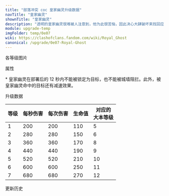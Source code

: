 ```yaml
---
title: "部落冲突 coc 皇家幽灵升级数据"
navTitle: "皇家幽灵"
shownTitle: "皇家幽灵"
description: "透明的皇家幽灵很难被人注意到，他为此很苦恼，因此决心大肆破坏来找回应有的存在感。皇家幽灵实在太透明了，有时候连城墙都不会阻拦他！"
module: upgrade-temp
imgFolder: temp/0e07
wiki: https://clashofclans.fandom.com/wiki/Royal_Ghost
canonical: /upgrade/0e07-Royal-Ghost
---
```


<UnitInfo :folder="$frontmatter.imgFolder" imgSrc="Royal_Ghost_info.png" :imgAlt="$frontmatter.navTitle" :description="$frontmatter.description" />

<SmallTitle>各等级图片</SmallTitle>

<Panel>
    <UnitImgGroup :folder="$frontmatter.imgFolder">
        <UnitImg imgTitle="所有等级" imgSrc="Royal_Ghost1.png" />
    </UnitImgGroup>
</Panel>

<SmallTitle>属性</SmallTitle>

<UnitProperties>
    <UnitProperty pKey="攻击偏好" pValue="无" />
    <UnitProperty pKey="伤害类型" pValue="单体伤害" />
    <UnitProperty pKey="攻击的目标" pValue="仅地面目标" />
    <UnitProperty pKey="占据人口" pValue="8" />
    <UnitProperty pKey="移动速度" pValue="2 格/秒" />
    <UnitProperty pKey="攻击速度" pValue="1 秒/次" />
    <UnitProperty pKey="首次进攻时机" pValue="到达目标后 2.4 秒" />
    <UnitProperty pKey="攻击距离" pValue="0.5 格" />
    <UnitProperty pKey="所需训练营等级" pValue="7" />
    <UnitProperty pKey="所需大本等级" pValue="5" />
    <UnitProperty pKey="特殊技能" pValue="匿迹隐形<sup>*</sup>" />
    <UnitProperty pKey="减速比例" pValue="50% 攻速<br>50% 移速" />
    <UnitProperty pKey="训练时间" pValue="37" trainingSystem="2022" />
</UnitProperties>

\* 皇家幽灵在部署后的 12 秒内不能被锁定为目标，也不能被城墙阻拦。此外，被皇家幽灵命中的目标还有减速效果。

<SmallTitle>升级数据</SmallTitle>

<UnitTable>

| 等级 | 每秒伤害 | 每次伤害 | 生命值 |对应的<br>大本等级|
| ---- |  ----   |  ----   |  ----  |       ---      |
|   1  |   200   |   200   |   110  |        5       |
|   2  |   280   |   280   |   150  |        6       |
|   3  |   360   |   360   |   170  |        8       |
|   4  |   440   |   440   |   190  |        9       |
|   5  |   520   |   520   |   210  |       10       |
|   6  |   600   |   600   |   250  |       11       |
|   7  |   680   |   680   |   270  |       12       |
</UnitTable>

<SmallTitle>更新历史</SmallTitle>

<Timeline>
    <TimelineItem :historyBottom="true" />
</Timeline>